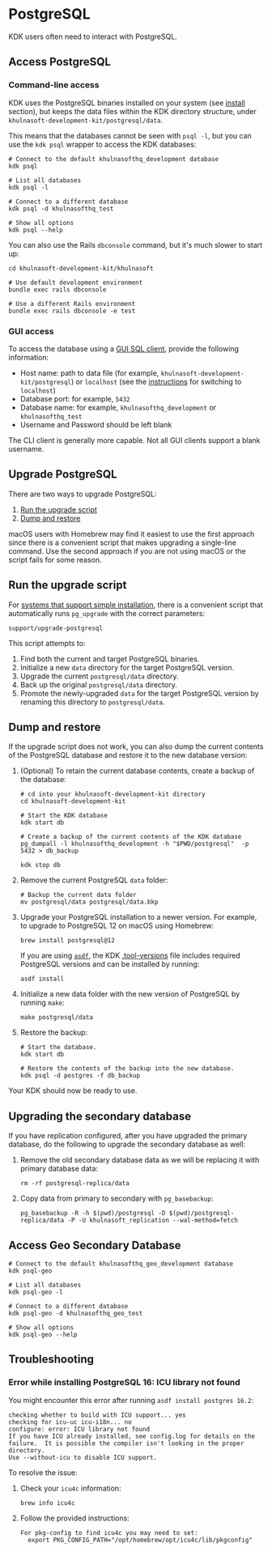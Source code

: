 # PostgreSQL

KDK users often need to interact with PostgreSQL.

## Access PostgreSQL

### Command-line access

KDK uses the PostgreSQL binaries installed on your system (see [install](../index.md) section),
but keeps the data files within the KDK directory structure, under `khulnasoft-development-kit/postgresql/data`.

This means that the databases cannot be seen with `psql -l`, but you can use the `kdk psql` wrapper
to access the KDK databases:

```shell
# Connect to the default khulnasofthq_development database
kdk psql

# List all databases
kdk psql -l

# Connect to a different database
kdk psql -d khulnasofthq_test

# Show all options
kdk psql --help
```

You can also use the Rails `dbconsole` command, but it's much slower to start up:

```shell
cd khulnasoft-development-kit/khulnasoft

# Use default development environment
bundle exec rails dbconsole

# Use a different Rails environment
bundle exec rails dbconsole -e test
```

### GUI access

To access the database using a [GUI SQL client](https://wiki.postgresql.org/wiki/PostgreSQL_Clients), provide the following information:

- Host name: path to data file (for example, `khulnasoft-development-kit/postgresql`) or `localhost` (see the [instructions](https://docs.khulnasoft.com/ee/development/database/database_debugging.html#access-the-database-with-a-gui) for switching to `localhost`)
- Database port: for example, `5432`
- Database name: for example, `khulnasofthq_development` or `khulnasofthq_test`
- Username and Password should be left blank

The CLI client is generally more capable. Not all GUI clients support a blank username.

## Upgrade PostgreSQL

There are two ways to upgrade PostgreSQL:

1. [Run the upgrade script](#run-the-upgrade-script)
1. [Dump and restore](#dump-and-restore)

macOS users with Homebrew may find it easiest to use the first approach
since there is a convenient script that makes upgrading a single-line
command. Use the second approach if you are not using macOS or the
script fails for some reason.

## Run the upgrade script

For [systems that support simple installation](../index.md), there is a convenient script that
automatically runs `pg_upgrade` with the correct parameters:

```shell
support/upgrade-postgresql
```

This script attempts to:

1. Find both the current and target PostgreSQL binaries.
1. Initialize a new `data` directory for the target PostgreSQL version.
1. Upgrade the current `postgresql/data` directory.
1. Back up the original `postgresql/data` directory.
1. Promote the newly-upgraded `data` for the target PostgreSQL version by
   renaming this directory to `postgresql/data`.

## Dump and restore

If the upgrade script does not work, you can also dump the current
contents of the PostgreSQL database and restore it to the new database
version:

1. (Optional) To retain the current database contents, create a backup of the database:

   ```shell
   # cd into your khulnasoft-development-kit directory
   cd khulnasoft-development-kit

   # Start the KDK database
   kdk start db

   # Create a backup of the current contents of the KDK database
   pg_dumpall -l khulnasofthq_development -h "$PWD/postgresql"  -p 5432 > db_backup

   kdk stop db
   ```

1. Remove the current PostgreSQL `data` folder:

   ```shell
   # Backup the current data folder
   mv postgresql/data postgresql/data.bkp
   ```

1. Upgrade your PostgreSQL installation to a newer version. For example, to upgrade to
   PostgreSQL 12 on macOS using Homebrew:

   ```shell
   brew install postgresql@12
   ```

   If you are using [`asdf`](https://github.com/asdf-vm/asdf), the KDK [.tool-versions](https://github.com/khulnasoft/khulnasoft-development-kit/-/blob/main/.tool-versions) file includes required PostgreSQL versions and can be installed by running:

   ```shell
   asdf install
   ```

1. Initialize a new data folder with the new version of PostgreSQL by running `make`:

   ```shell
   make postgresql/data
   ```

1. Restore the backup:

   ```shell
   # Start the database.
   kdk start db

   # Restore the contents of the backup into the new database.
   kdk psql -d postgres -f db_backup
   ```

Your KDK should now be ready to use.

## Upgrading the secondary database

If you have replication configured, after you have upgraded the primary database, do the following to upgrade the secondary database as well:

1. Remove the old secondary database data as we will be replacing it with primary database data:

   ```shell
   rm -rf postgresql-replica/data
   ```

1. Copy data from primary to secondary with `pg_basebackup`:

   ```shell
   pg_basebackup -R -h $(pwd)/postgresql -D $(pwd)/postgresql-replica/data -P -U khulnasoft_replication --wal-method=fetch
   ```

## Access Geo Secondary Database

```shell
# Connect to the default khulnasofthq_geo_development database
kdk psql-geo

# List all databases
kdk psql-geo -l

# Connect to a different database
kdk psql-geo -d khulnasofthq_geo_test

# Show all options
kdk psql-geo --help
```

## Troubleshooting

### Error while installing PostgreSQL 16: ICU library not found

You might encounter this error after running `asdf install postgres 16.2`:

```plaintext
checking whether to build with ICU support... yes
checking for icu-uc icu-i18n... no
configure: error: ICU library not found
If you have ICU already installed, see config.log for details on the
failure.  It is possible the compiler isn't looking in the proper directory.
Use --without-icu to disable ICU support.
```

To resolve the issue:

1. Check your `icu4c` information:

   ```shell
   brew info icu4c
   ```

1. Follow the provided instructions:

   ```plaintext
   For pkg-config to find icu4c you may need to set:
     export PKG_CONFIG_PATH="/opt/homebrew/opt/icu4c/lib/pkgconfig"
   ```
